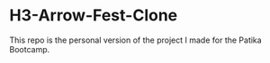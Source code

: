 # H3-Arrow-Fest-Clone
This repo is the personal version of the project I made for the Patika Bootcamp.
